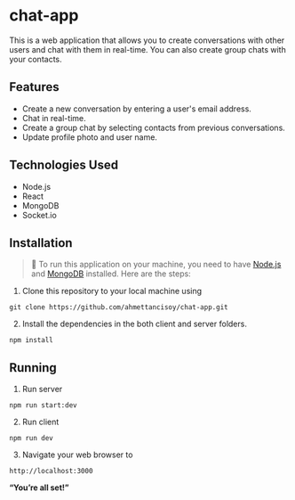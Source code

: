 # chat-app
This is a web application that allows you to create conversations with other users and chat with them in real-time. You can also create group chats with your contacts.

## Features
- Create a new conversation by entering a user's email address.
- Chat in real-time.
- Create a group chat by selecting contacts from previous conversations.
- Update profile photo and user name.

## Technologies Used
- Node.js
- React
- MongoDB
- Socket.io

## Installation
> 🚧 To run this application on your machine, you need to have [Node.js](https://nodejs.org/en/) and [MongoDB](https://www.mongodb.com) installed. Here are the steps:

1. Clone this repository to your local machine using
```
git clone https://github.com/ahmettancisoy/chat-app.git
```

2. Install the dependencies in the both client and server folders.
```
npm install
```

## Running
1. Run server
```
npm run start:dev
```

2. Run client
```
npm run dev
```

3. Navigate your web browser to
```
http://localhost:3000
```

<b>“You’re all set!”</b>
